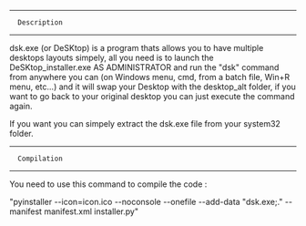 ------------------------
      Description
------------------------

dsk.exe (or DeSKtop) is a program thats allows you to have multiple desktops layouts simpely, all you need is to launch the DeSKtop_installer.exe AS ADMINISTRATOR and run the "dsk" command from anywhere you can (on Windows menu, cmd, from a batch file, Win+R menu, etc...) and it will swap your Desktop with the desktop_alt folder, if you want to go back to your original desktop you can just execute the command again.

If you want you can simpely extract the dsk.exe file from your system32 folder.

------------------------
      Compilation
------------------------

You need to use this command to compile the code : 

"pyinstaller --icon=icon.ico --noconsole --onefile --add-data "dsk.exe;." --manifest manifest.xml installer.py"
